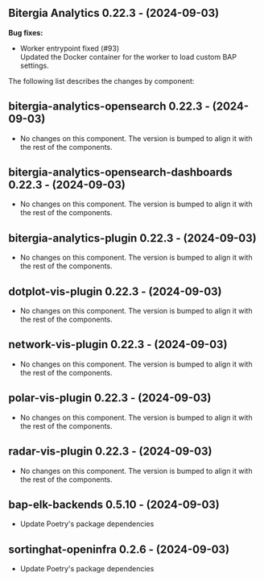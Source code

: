 ## Bitergia Analytics 0.22.3 - (2024-09-03)

**Bug fixes:**

 * Worker entrypoint fixed (#93)\
   Updated the Docker container for the worker to load custom BAP
   settings.

The following list describes the changes by component:

  ## bitergia-analytics-opensearch 0.22.3 - (2024-09-03)
  
  * No changes on this component. The version is bumped to align it
    with the rest of the components.
  ## bitergia-analytics-opensearch-dashboards 0.22.3 - (2024-09-03)
  
  * No changes on this component. The version is bumped to align it
    with the rest of the components.
  ## bitergia-analytics-plugin 0.22.3 - (2024-09-03)
  
  * No changes on this component. The version is bumped to align it
    with the rest of the components.
  ## dotplot-vis-plugin 0.22.3 - (2024-09-03)
  
  * No changes on this component. The version is bumped to align it
    with the rest of the components.
  ## network-vis-plugin 0.22.3 - (2024-09-03)
  
  * No changes on this component. The version is bumped to align it
    with the rest of the components.
  ## polar-vis-plugin 0.22.3 - (2024-09-03)
  
  * No changes on this component. The version is bumped to align it
    with the rest of the components.
  ## radar-vis-plugin 0.22.3 - (2024-09-03)
  
  * No changes on this component. The version is bumped to align it
    with the rest of the components.



  ## bap-elk-backends 0.5.10 - (2024-09-03)
  
  * Update Poetry's package dependencies
  ## sortinghat-openinfra 0.2.6 - (2024-09-03)
  
  * Update Poetry's package dependencies
